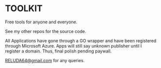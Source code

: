 # TOOLKIT
 Free tools for anyone and everyone.
 

See my other repos for the source code. 

All Applications have gone through a GO wrapper and have been registered through Microsoft Azure.
Apps will still say unknown publisher until I register a domain. Thus, final polish pending paywall.


RELUDA64@gmail.com for any queries. 
